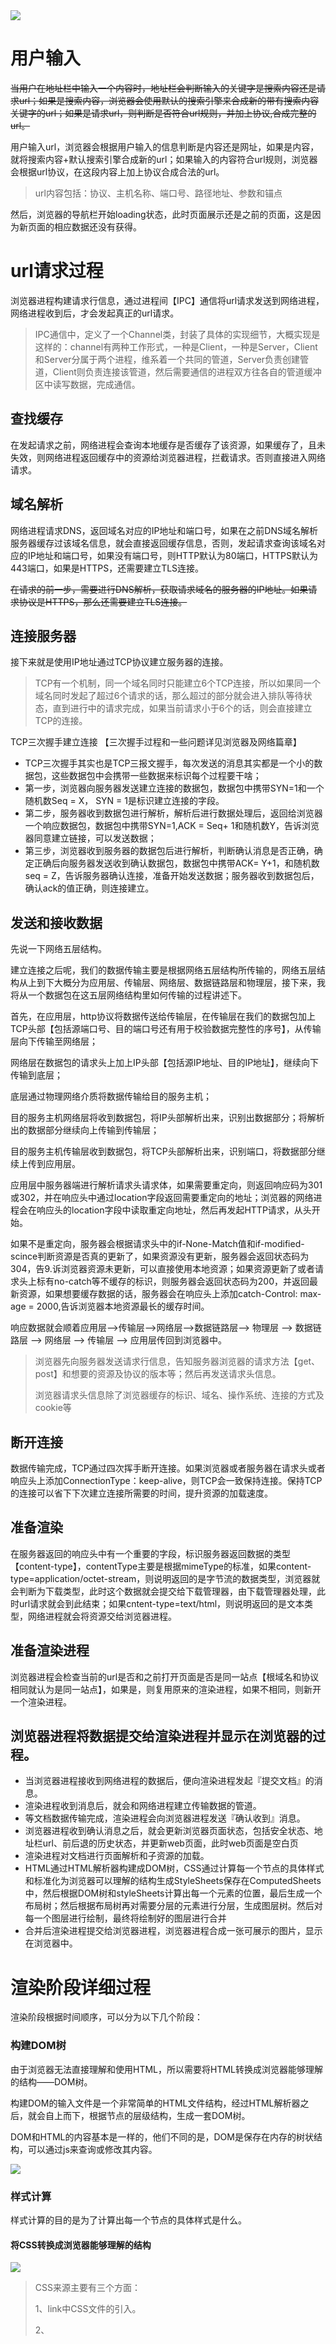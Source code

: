 <img src="./images/进程间配合.png">

# 用户输入

~~当用户在地址栏中输入一个内容时，地址栏会判断输入的关键字是搜索内容还是请求url；如果是搜索内容，浏览器会使用默认的搜索引擎来合成新的带有搜索内容关键字的url；如果是请求url，则判断是否符合url规则，并加上协议,合成完整的url。~~

用户输入url，浏览器会根据用户输入的信息判断是内容还是网址，如果是内容，就将搜索内容+默认搜索引擎合成新的url；如果输入的内容符合url规则，浏览器会根据url协议，在这段内容上加上协议合成合法的url。

> url内容包括：协议、主机名称、端口号、路径地址、参数和锚点

然后，浏览器的导航栏开始loading状态，此时页面展示还是之前的页面，这是因为新页面的相应数据还没有获得。

# url请求过程

浏览器进程构建请求行信息，通过进程间【IPC】通信将url请求发送到网络进程，网络进程收到后，才会发起真正的url请求。

<!--TODO IPC通信大概是如何通信的-->

> IPC通信中，定义了一个Channel类，封装了具体的实现细节，大概实现是这样的：channel有两种工作形式，一种是Client，一种是Server，Client和Server分属于两个进程，维系着一个共同的管道，Server负责创建管道，Client则负责连接该管道，然后需要通信的进程双方往各自的管道缓冲区中读写数据，完成通信。

## 查找缓存

在发起请求之前，网络进程会查询本地缓存是否缓存了该资源，如果缓存了，且未失效，则网络进程返回缓存中的资源给浏览器进程，拦截请求。否则直接进入网络请求。

## 域名解析

网络进程请求DNS，返回域名对应的IP地址和端口号，如果在之前DNS域名解析服务器缓存过该域名信息，就会直接返回缓存信息，否则，发起请求查询该域名对应的IP地址和端口号，如果没有端口号，则HTTP默认为80端口，HTTPS默认为443端口，如果是HTTPS，还需要建立TLS连接。

~~在请求的前一步，需要进行DNS解析，获取请求域名的服务器的IP地址。如果请求协议是HTTPS，那么还需要建立TLS连接。~~

## 连接服务器

接下来就是使用IP地址通过TCP协议建立服务器的连接。

> TCP有一个机制，同一个域名同时只能建立6个TCP连接，所以如果同一个域名同时发起了超过6个请求的话，那么超过的部分就会进入排队等待状态，直到进行中的请求完成，如果当前请求小于6个的话，则会直接建立TCP的连接。
>

TCP三次握手建立连接 【三次握手过程和一些问题详见浏览器及网络篇章】

- TCP三次握手其实也是TCP三报文握手，每次发送的消息其实都是一个小的数据包，这些数据包中会携带一些数据来标识每个过程要干啥；
- 第一步，浏览器向服务器发送建立连接的数据包，数据包中携带SYN=1和一个随机数Seq = X， SYN = 1是标识建立连接的字段。
- 第二步，服务器收到数据包进行解析，解析后进行数据处理后，返回给浏览器一个响应数据包，数据包中携带SYN=1,ACK = Seq+ 1和随机数Y，告诉浏览器同意建立链接，可以发送数据；
- 第三步，浏览器收到服务器的数据包后进行解析，判断确认消息是否正确，确定正确后向服务器发送收到确认数据包，数据包中携带ACK= Y+1，和随机数seq = Z，告诉服务器确认连接，准备开始发送数据；服务器收到数据包后，确认ack的值正确，则连接建立。

## 发送和接收数据

先说一下网络五层结构。

建立连接之后呢，我们的数据传输主要是根据网络五层结构所传输的，网络五层结构从上到下大概分为应用层、传输层、网络层、数据链路层和物理层，接下来，我将从一个数据包在这五层网络结构里如何传输的过程讲述下。



首先，在应用层，http协议将数据传送给传输层，在传输层在我们的数据包加上TCP头部【包括源端口号、目的端口号还有用于校验数据完整性的序号】，从传输层向下传输至网络层；

网络层在数据包的请求头上加上IP头部【包括源IP地址、目的IP地址】，继续向下传输到底层；

底层通过物理网络介质将数据传输给目的服务主机；

目的服务主机网络层将收到数据包，将IP头部解析出来，识别出数据部分；将解析出的数据部分继续向上传输到传输层；

目的服务主机传输层收到数据包，将TCP头部解析出来，识别端口，将数据部分继续上传到应用层。

应用层中服务器端进行解析请求头请求体，如果需要重定向，则返回响应码为301或302，并在响应头中通过location字段返回需要重定向的地址；浏览器的网络进程会在响应头的location字段中读取重定向地址，然后再发起HTTP请求，从头开始。

如果不是重定向，服务器会根据请求头中的if-None-Match值和if-modified-scince判断资源是否真的更新了，如果资源没有更新，服务器会返回状态码为304，告9.诉浏览器资源未更新，可以直接使用本地资源；如果资源更新了或者请求头上标有no-catch等不缓存的标识，则服务器会返回状态码为200，并返回最新资源，如果想要缓存数据的话，服务器会在响应头上添加catch-Control: max-age = 2000,告诉浏览器本地资源最长的缓存时间。

响应数据就会顺着应用层-->传输层-->网络层-->数据链路层--> 物理层 --> 数据链路层 --> 网络层 --> 传输层 --> 应用层传回到浏览器中。

> 浏览器先向服务器发送请求行信息，告知服务器浏览器的请求方法【get、post】和想要的资源及协议的版本等；然后再发送请求头信息。
>
> 浏览器请求头信息除了浏览器缓存的标识、域名、操作系统、连接的方式及cookie等

<!--TODO： HTTP版本演化的过程，如何在说的时候拓展出来~-->

## 断开连接

数据传输完成，TCP通过四次挥手断开连接。如果浏览器或者服务器在请求头或者响应头上添加ConnectionType：keep-alive，则TCP会一致保持连接。保持TCP的连接可以省下下次建立连接所需要的时间，提升资源的加载速度。

## 准备渲染

在服务器返回的响应头中有一个重要的字段，标识服务器返回数据的类型【content-type】，contentType主要是根据mimeType的标准，如果content-type=application/octet-stream，则说明返回的是字节流的数据类型，浏览器就会判断为下载类型，此时这个数据就会提交给下载管理器，由下载管理器处理，此时url请求就会到此结束；如果cntent-type=text/html，则说明返回的是文本类型，网络进程就会将资源交给浏览器进程。

## 准备渲染进程

浏览器进程会检查当前的url是否和之前打开页面是否是同一站点【根域名和协议相同就认为是同一站点】，如果是，则复用原来的渲染进程，如果不相同，则新开一个渲染进程。

## 浏览器进程将数据提交给渲染进程并显示在浏览器的过程。

- 当浏览器进程接收到网络进程的数据后，便向渲染进程发起『提交文档』的消息。
- 渲染进程收到消息后，就会和网络进程建立传输数据的管道。
- 等文档数据传输完成，渲染进程会向浏览器进程发送『确认收到』消息。
- 浏览器进程收到确认消息之后，就会更新浏览器页面状态，包括安全状态、地址栏url、前后退的历史状态，并更新web页面，此时web页面是空白页
- 渲染进程对文档进行页面解析和子资源的加载。
- HTML通过HTML解析器构建成DOM树，CSS通过计算每一个节点的具体样式和标准化为浏览器可以理解的结构生成StyleSheets保存在ComputedSheets中，然后根据DOM树和styleSheets计算出每一个元素的位置，最后生成一个布局树；然后根据布局树再对需要分层的元素进行分层，生成图层树。然后对每一个图层进行绘制，最终将绘制好的图层进行合并
- 合并后渲染进程提交给浏览器进程，浏览器进程合成一张可展示的图片，显示在浏览器中。

<!--TODO：渲染过程接着学习李冰老师内容，再深入化-->

# 渲染阶段详细过程

渲染阶段根据时间顺序，可以分为以下几个阶段：

### 构建DOM树

由于浏览器无法直接理解和使用HTML，所以需要将HTML转换成浏览器能够理解的结构——DOM树。

构建DOM的输入文件是一个非常简单的HTML文件结构，经过HTML解析器之后，就会自上而下，根据节点的层级结构，生成一套DOM树。

DOM和HTML的内容基本是一样的，他们不同的是，DOM是保存在内存的树状结构，可以通过js来查询或修改其内容。

<img src="./images/DOM树构建.png">

### 样式计算

样式计算的目的是为了计算出每一个节点的具体样式是什么。

#### 将CSS转换成浏览器能够理解的结构

<img src="./images/css引入方式.png">

> CSS来源主要有三个方面：
>
> 1、link中CSS文件的引入。
>
> 2、<style>标签中CSS样式的引入
>
> 3、元素标签中style或className以及styleName的引入

同样，浏览器也无法直接读取和理解CSS样式，所以当渲染引擎接收到CSS数据时，会执行一个转换操作，将CSS文本转换为浏览器可以识别的结构——styleSheets。并且该结构同时具备了查询和修改的功能。

#### 转换样式表中的属性值，使其标准化

在CSS文本中，比如em或者blue等这些并不能被渲染引擎理解的属性值，需要转换成渲染引擎容易理解的、标准化的计算值，如下图所示。【所以，在开发过程中，尽量使用标准化的值，避免渲染进程再进一步做解析】

<img src="./images/css属性值标准化.png">

#### 计算出DOM中每一个元素的具体样式

当属性值标准化后，就开始计算每一个元素的具体样式了。结合CSS继承规则和层叠规则，计算出每一个DOM元素的最终样式，并将其保存在浏览器本地的ComputedStyle结构内。

> CSS继承规则：就是每一个节点都包含其父元素的样式，如果想要更改本身元素的样式，则可以在子元素中重写。<img src="./images/CSS继承规则.png">
>
> CSS层叠规则：<img src="./images/层叠顺序.png">

### 布局阶段

虽然我们已经知道了DOM树以及DOM树中每一个元素的样式，但是我们还不知道每一个元素的几何位置是什么，因此接下来就是计算几何位置的过程，这个过程就是布局。

#### 构建布局树

由于DOM元素中会存在很多不可见的节点，比如link标签、head节点、meta标签以及display: none的不可见节点，因此，在布局之前，我们还要构建一颗只包含可见节点的布局树。

遍历DOM树中的所有节点，将可见节点添加到布局树中，不可见的节点都忽略掉。
<img src="./images/布局树构建.png">

#### 布局计算

在执行布局计算的过程中，布局计算的结果会写入到布局树中，也就是布局树既是输入内容，也是输出内容。

> 这个方案并没有对布局的输入和输出内容明确的区分开，*导致当布局树中某一个样式更改或者元素更改后，会导致整个布局树的变更，而布局位置计算也需要重新计算，整个布局树内容就会发生很大的变化*，所以谷歌团队正在重构，试图将布局树的输入和输出内容区分开来，让布局的算法更加简单。

### 分层

布局计算完成之后，还是无法进入绘制页面的流程的，因为页面中的一些复杂的效果，比如动画效果、z-index及页面滚动等，需要渲染引擎为特定的节点生成专用的涂层，并生成一棵对应的**图层树**。

对于我们平时访问的浏览器页面，其实是分了很多层级，这些图层合成了一整个页面。

> 并不是每一个节点都会生成一个图层，如果一个节点没有对应的图层，就会和其父节点共用一个图层。
>
> 什么样的节点才会生成图层呢？
>
> 1、**特殊节点：**
>
> ​    1.1、脱离文档流的节点：比如position: absolute/fixed  脱离文档流的元素z-index才会生效
>
> ​    1.2、透明元素：opacity
>
> ​    1.3、使用CSS滤镜：filtter: blue(5px)
>
> 2、**需要裁剪的节点**：当我们限定了固定的宽高时，如果文字内容超出了区域，浏览器会自动让其换行，如果高度也不够的话，会自动出现滚动条，这种情况就是裁剪，这时就会为其建立新的图层。

### 绘制

渲染进程对图层树中的每一个图层进行绘制，会将每一个图层的绘制拆分成很多小的绘制指令，然后再把每一个图层的绘制绘制指令按照顺序，生成一个绘制列表。执行绘制列表中的每一条命令，进而实现绘制过程。
<img src="./images/绘制列表.png">

### 分块

实际上，真正的绘制操作是由渲染进程中的合成线程来实现的，所以在生成绘制列表之后，渲染进程就会将绘制列表提交给合成线程进行处理。合成线程会将图层划分为图块。

### 光栅化

合成线程通过光栅化线程池将图块传给GPU进程,GPU进程会根据视口附近的图块来优先生成位图，而将图块生成位图的过程就是栅格化，最终生成的位图都会保存在GPU进程中。GPU执行完成之后，将栅格化的内容再传给合成线程，由合成线程执行合成操作
<img src="./images/栅格化过程.png">

### 合成

合成线程将将图层合并后，提交给浏览器进程，浏览器进程就会执行显示合成，也就是将合成的涂层生成为可展示的图片，最终浏览器页面展示的内容就是浏览器进程合成的涂层生成的图片。


## 渲染完成

当渲染完成，渲染进程就会向浏览器进程发送一个渲染完成消息，此时浏览器进程收到消息后，导航栏中的加载动画就会停止，页面即生成。



# 如果下载的CSS资源阻塞了，是否会阻塞DOM树的合成？是否会影响页面的渲染？

- 一般情况下，CSS资源是不会阻塞DOM的树合成的，当HTML解析到css文件时，会抛出资源请求，下载资源的同时也会进行DOM树的合成，但是当HTML解析到script标签时，就需要等待js资源加载完成并执行完毕之后，再去进行DOM树的合成。而这个时候，如果script资源中存在访问某一个元素的样式值，并更改样式的操作时，就需要等待对应的CSS资源加载完成，才能进行下一步，所以CSS资源是有可能引起DOM树的合成的。
- 由于页面渲染不光是DOM树的合成，还需要样式的计算和布局之后生成布局树，而样式计算以及布局计算的操作都是依赖于CSS资源，所以CSS资源阻塞，是会影响页面的渲染的。

